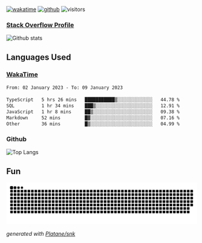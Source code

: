 [![wakatime](https://wakatime.com/badge/user/82c377cd-a54c-404c-b7df-177b313ca539.svg)](https://wakatime.com/@82c377cd-a54c-404c-b7df-177b313ca539)
[![github](https://img.shields.io/github/followers/xinthose?logo=github&style=plastic)](https://github.com/alanhamlett?tab=followers)
![visitors](https://visitor-badge.glitch.me/badge?page_id=xinthose&left_color=green&right_color=red)
### [Stack Overflow Profile](https://stackoverflow.com/users/4056146/xinthose)

![Github stats](https://github-readme-stats.vercel.app/api?username=xinthose&show_icons=true&theme=radical&count_private=true)

## Languages Used

### [WakaTime](https://wakatime.com/)
<!--START_SECTION:waka-->

```text
From: 02 January 2023 - To: 09 January 2023

TypeScript   5 hrs 26 mins   ███████████▒░░░░░░░░░░░░░   44.78 %
SQL          1 hr 34 mins    ███▒░░░░░░░░░░░░░░░░░░░░░   12.91 %
JavaScript   1 hr 8 mins     ██▒░░░░░░░░░░░░░░░░░░░░░░   09.38 %
Markdown     52 mins         █▓░░░░░░░░░░░░░░░░░░░░░░░   07.16 %
Other        36 mins         █▒░░░░░░░░░░░░░░░░░░░░░░░   04.99 %
```

<!--END_SECTION:waka-->

### Github

![Top Langs](https://github-readme-stats.vercel.app/api/top-langs/?username=xinthose)

## Fun
![github contribution grid snake animation](https://raw.githubusercontent.com/xinthose/xinthose/output/github-contribution-grid-snake.svg)

_generated with [Platane/snk](https://github.com/Platane/snk)_
